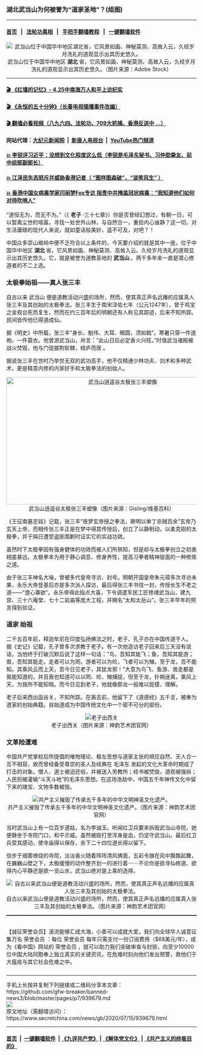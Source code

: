 ### 湖北武当山为何被誉为“道家圣地”？(组图)
------------------------

#### [首页](https://github.com/gfw-breaker/banned-news3/blob/master/README.md) &nbsp;&nbsp;|&nbsp;&nbsp; [法轮功真相](https://github.com/begood0513/basic/blob/master/README.md)  &nbsp;&nbsp;|&nbsp;&nbsp; [手把手翻墙教程](https://github.com/gfw-breaker/guides/wiki)  &nbsp;&nbsp;|&nbsp;&nbsp; [一键翻墙软件](https://github.com/gfw-breaker/nogfw/blob/master/README.md)  



<div class="article_right" style="fone-color:#000">
 <p style="text-align:center">
  <img alt="武当山位于中国华中地区湖北省，它风景如画、神秘莫测、高耸入云，久经岁月洗礼的道观显示出其历史悠久。" src="https://img3.secretchina.com/pic/2020/7-14/p2732391a356908328-ss.jpg"/>
  <br>
   武当山位于中国华中地区
   <strong>
    湖北
   </strong>
   省，它风景如画、神秘莫测、高耸入云，久经岁月洗礼的道观显示出其历史悠久。（图片来源：Adobe Stock）
   <span id="hideid" name="hideid" style="color:red;display:none;">
    <span href="https://www.secretchina.com">
    </span>
   </span>
  </br>
 </p>
 <div id="txt-mid1-t21-2017">
  

---

#### [ 🎬  《红墙的记忆》- 4.25中南海万人和平上访纪实](http://141.164.39.94:10000/videos/legend/425.html)

#### [ 🎬  《永恒的五十分钟》（长春电视插播事件改编） ](http://141.164.39.94:10000/videos/news/ComingForYou-2.html)

#### [ 🎬  翻墙必看视频（八九六四、法轮功、709大抓捕、香港反送中 ...）](https://github.com/gfw-breaker/links/blob/master/banned.md)

#### 网站代理：[大纪元新闻网](http://167.172.10.89:10080/gb/) &nbsp;|&nbsp; [新唐人电视台](http://167.172.10.89:8808/gb/) &nbsp;|&nbsp; [YouTube热门频道](http://158.247.203.241/youtube.html)

#### [ 💥 李锐评习近平：没想到文化程度这么低（李锐是毛泽东秘书、习仲勋挚友、前中组部副部长）](http://141.164.39.94:10000/videos/res/Communist/lirui-xi.html)

#### [ 💥 江泽民失态怒斥并威胁香港记者（ “图样图森破”，“谈笑风生” ）](http://141.164.39.94:10000/videos/res/realjzm/naive.html)

#### [ 💥 香港中国女病毒学家闫丽梦Fox专访 指责中共掩盖冠状病毒：“我知道他们如何对待吹哨人”](http://141.164.39.94:10000/videos/corona/yan.html)


  </div>
 </div>
 <p>
  “道恒无为，而无不为。”（《
  <strong>
   <span href="https://www.secretchina.com/news/gb/tag/老子" target="_blank">
    老子
   </span>
  </strong>
  ·三十七章》）你是否曾经幻想过，有朝一日，可以暂离尘世的喧嚣，寻找一处世外山林，与自然合一，重拾内心谧静？这一切，对生活庸碌的现代人来说，就如童话般美妙，遥不可及，对吧？！
  <span id="hideid" name="hideid" style="color:red;display:none;">
   <span href="https://www.secretchina.com">
   </span>
  </span>
 </p>
 <p>
  中国众多崇山峻岭中便不乏符合以上条件的，今天要介绍的就是其中一座。位于中国华中地区
  <strong>
   <span href="https://www.secretchina.com/news/gb/tag/湖北" target="_blank">
    湖北
   </span>
  </strong>
  省，它风景如画、神秘莫测、高耸入云。久经岁月洗礼的道观显示出其历史悠久。它，就是被誉为道教圣地的
  <strong>
   武当山
  </strong>
  。两千多年来一直是潜心修道者的不二上选。
 </p>
 <h3>
  <strong>
   太极拳始祖——真人张三丰
  </strong>
 </h3>
 <p>
  自古以来
  <span href="https://www.secretchina.com/news/gb/tag/武当山" target="_blank">
   武当山
  </span>
  便是道教活动兴盛的场所，然而，使其真正声名远播的应属真人张三丰及其创始的太极拳法。张三丰生于南宋淳佑七年（公元1247年），曾于鸡宝之金观台死而复生，然而在约三百年后的明朝还有人称见其踪迹，后来不知所踪。民间皆传他已得道成仙。
 </p>
 <p>
  据《明史》中所载，张三丰“身长、魁伟、大耳、眼圆，须如戟”。寒暑只穿一件道袍，一件蓑衣。他曾游武当山，并言：“此山日后必定香火兴旺。”时值武当诸殿被战火焚毁，他与门徒披荆斩棘，结庐而居 。
 </p>
 <p>
  据说张三丰在世时乃举世无双的武功高手，他不仅精通少林功夫、剑术和多种武术，更是精意内修的内家好手和太极拳法的创始人。
 </p>
 <p style="text-align:center">
  <img alt="武当山逍遥谷太极张三丰塑像" src="https://img2.secretchina.com/pic/2018/12-18/p2324771a754901022-ss.jpg" style="height:337px; width:600px"/>
  <br>
   武当山逍遥谷太极张三丰塑像（图片来源：Gisling/维基百科）
  </br>
 </p>
 <center>
  <div style="max-width: 632px;height:180px; display: none; text-align: center; margin: 0 auto; overflow: hidden;overflow-x: hidden;">
   <div id="taboola-midarticle-thumbnails" style="max-width: 632px;height:180px;overflow: hidden;overflow-x: hidden;">
   </div>
  </div>
  <div>
   <center>
    <div id="div-gpt-ad-1589559869784-0">
    </div>
   </center>
  </div>
 </center>
 <p>
  《王征南墓志铭》记载，张三丰“夜梦玄帝授之拳法，厥明以单丁杀贼百余”玄帝乃玄天上帝，而相传张三丰正是在梦中得其传授后，创立了以静制动，以柔克刚的太极拳，并于隔日遭受盗匪围剿时证实它的实战功效。
 </p>
 <center>
  <div style="max-width: 632px;height:180px; display: none; text-align: center; margin: 0 auto; overflow: hidden;overflow-x: hidden;">
   <div id="taboola-midarticle-thumbnails" style="max-width: 632px;height:180px;overflow: hidden;overflow-x: hidden;">
   </div>
  </div>
  <div>
   <center>
    <div id="div-gpt-ad-1589559869784-0">
    </div>
   </center>
  </div>
 </center>
 <p>
  虽然时下太极拳因有强身健体的功效而被人们所熟知，但是却与太极拳创立之初衷相差甚远。太极拳本为用于静心调息、修身养性，提高习拳者精神层面的一种修炼之道。
 </p>
 <center>
  <div style="max-width: 632px;height:180px; display: none; text-align: center; margin: 0 auto; overflow: hidden;overflow-x: hidden;">
   <div id="taboola-midarticle-thumbnails" style="max-width: 632px;height:180px;overflow: hidden;overflow-x: hidden;">
   </div>
  </div>
  <div>
   <center>
    <div id="div-gpt-ad-1589559869784-0">
    </div>
   </center>
  </div>
 </center>
 <p>
  由于张三丰神名大噪，曾被多代皇帝寻访、封号。明朝开国皇帝朱元璋多次寻访未果，永乐大帝登基后亦是多次派人探访，最后得张三丰书信一封，传授长生不老之道——“澄心寡欲”。永乐帝得此指点大喜，下令调遣军民工匠修缮武当山，建九宫、三十六庵堂、七十二岩庙等庞大工程，并赐名“太和太岳山”。张三丰早年的预言得到验证。
 </p>
 <center>
  <div style="max-width: 632px;height:180px; display: none; text-align: center; margin: 0 auto; overflow: hidden;overflow-x: hidden;">
   <div id="taboola-midarticle-thumbnails" style="max-width: 632px;height:180px;overflow: hidden;overflow-x: hidden;">
   </div>
  </div>
  <div>
   <center>
    <div id="div-gpt-ad-1589559869784-0">
    </div>
   </center>
  </div>
 </center>
 <h3>
  <strong>
   <span href="https://www.secretchina.com/news/gb/tag/道家" target="_blank">
    道家
   </span>
   始祖
  </strong>
 </h3>
 <p>
  二千五百年前，释迦牟尼在印度弘扬佛法之时，老子、孔子亦在中国传道于人。 据《史记》记载，孔子曾多次求教于老子。有一次他造访老子回来后三天没有说话，当他终于打破沉默后说了这样一句话：“鸟，吾知其能飞；鱼，吾知其能游；兽，吾知其能走。走者可以为罔，游者可以为纶，飞者可以为矰。至于龙，吾不能知。其乘风云而上天，吾今日见老子，其犹龙邪！”大意为鸟飞、鱼游、兽走都是我能知道的，并且我也知道可以以罔、纶、矰捕捉，但至于龙，扑朔迷离，乘风上天，为我所不能知晓。而今日见到老子，他就像那龙一般难以捉摸、理解。
 </p>
 <center>
  <div style="max-width: 632px;height:180px; display: none; text-align: center; margin: 0 auto; overflow: hidden;overflow-x: hidden;">
   <div id="taboola-midarticle-thumbnails" style="max-width: 632px;height:180px;overflow: hidden;overflow-x: hidden;">
   </div>
  </div>
  <div>
   <center>
    <div id="div-gpt-ad-1589559869784-0">
    </div>
   </center>
  </div>
 </center>
 <p>
  老子后来西出函谷关，不知所踪。在离去前，他留下了《道德经》五千言，被奉为道家的创始典籍。自始道成为中国传统文化中一个密不可分的部份。
 </p>
 <center>
  <div style="max-width: 632px;height:180px; display: none; text-align: center; margin: 0 auto; overflow: hidden;overflow-x: hidden;">
   <div id="taboola-midarticle-thumbnails" style="max-width: 632px;height:180px;overflow: hidden;overflow-x: hidden;">
   </div>
  </div>
  <div>
   <center>
    <div id="div-gpt-ad-1589559869784-0">
    </div>
   </center>
  </div>
 </center>
 <p style="text-align:center">
  <img alt="老子出西关" src="https://img3.secretchina.com/pic/2020/7-14/p2732371a511581182-ss.jpg"/>
  <br>
   老子出西关（图片来源：神韵艺术团官网）
  </br>
 </p>
 <center>
  <div style="max-width: 632px;height:180px; display: none; text-align: center; margin: 0 auto; overflow: hidden;overflow-x: hidden;">
   <div id="taboola-midarticle-thumbnails" style="max-width: 632px;height:180px;overflow: hidden;overflow-x: hidden;">
   </div>
  </div>
  <div>
   <center>
    <div id="div-gpt-ad-1589559869784-0">
    </div>
   </center>
  </div>
 </center>
 <center>
  <ins class="adsbygoogle" data-ad-client="ca-pub-1276641434651360" data-ad-format="fluid" data-ad-layout="in-article" data-ad-slot="3646767294" style="display:block; text-align:center;">
  </ins>
 </center>
 <h3>
  <strong>
   文革险遭难
  </strong>
 </h3>
 <p>
  中国共产党掌权后所提倡的唯物理论、极左思想与道家主张的顺应自然、天人合一互不相容，故而曾经备受尊崇的圣人及经典在
  <span href="https://www.secretchina.com/news/gb/tag/毛泽东" target="_blank">
   毛泽东
  </span>
  发起的文化大革命时期成了打击的对象。僧人、道士被迫还俗，并被送入劳教所；经书被焚毁，道观被强拆；人民则被灌输“斗天斗地”的毛泽东思想。在这场浩劫中，中国五千年神传文化中留下来的瑰宝、文物多数被毁。
 </p>
 <center>
  <div style="max-width: 632px;height:180px; display: none; text-align: center; margin: 0 auto; overflow: hidden;overflow-x: hidden;">
   <div id="taboola-midarticle-thumbnails" style="max-width: 632px;height:180px;overflow: hidden;overflow-x: hidden;">
   </div>
  </div>
  <div>
   <center>
    <div id="div-gpt-ad-1589559869784-0">
    </div>
   </center>
  </div>
 </center>
 <p style="text-align:center">
  <img alt="共产主义摧毁了传承五千多年的中华文明神圣文化遗产。" src="https://img3.secretchina.com/pic/2020/7-14/p2732381a331578843-ss.jpg"/>
  <br>
   共产主义摧毁了传承五千多年的中华文明神圣文化遗产。（图片来源：神韵艺术团官网）
  </br>
 </p>
 <center>
  <div style="max-width: 632px;height:180px; display: none; text-align: center; margin: 0 auto; overflow: hidden;overflow-x: hidden;">
   <div id="taboola-midarticle-thumbnails" style="max-width: 632px;height:180px;overflow: hidden;overflow-x: hidden;">
   </div>
  </div>
  <div>
   <center>
    <div id="div-gpt-ad-1589559869784-0">
    </div>
   </center>
  </div>
 </center>
 <p>
  当时武当山上有一位百岁道姑，名为李诚玉。听闻红卫兵要来拆毁武当山寺院，她便静坐于寺院门口，和平示威。虽然被殴打至浑身是血，仍坚守武当山。最后红卫兵受其感动，使寺庙得以保存，余下二十四位道长得以留下。
 </p>
 <center>
  <div style="max-width: 632px;height:180px; display: none; text-align: center; margin: 0 auto; overflow: hidden;overflow-x: hidden;">
   <div id="taboola-midarticle-thumbnails" style="max-width: 632px;height:180px;overflow: hidden;overflow-x: hidden;">
   </div>
  </div>
  <div>
   <center>
    <div id="div-gpt-ad-1589559869784-0">
    </div>
   </center>
  </div>
 </center>
 <p>
  信步于烟雾缭绕的寺院，淡淡香火随着阵阵清风拂面，五彩令旗在风中飘飘起舞，在巍巍山壁之下，太极缓慢的动作整齐划一的进行着⋯⋯不论你是欲寻仙修道、欲得内心平静还是欲一览山水，武当山绝对是上乘的选择。
 </p>
 <center>
  <div style="max-width: 632px;height:180px; display: none; text-align: center; margin: 0 auto; overflow: hidden;overflow-x: hidden;">
   <div id="taboola-midarticle-thumbnails" style="max-width: 632px;height:180px;overflow: hidden;overflow-x: hidden;">
   </div>
  </div>
  <div>
   <center>
    <div id="div-gpt-ad-1589559869784-0">
    </div>
   </center>
  </div>
 </center>
 <p style="text-align:center">
  <img alt="自古以来武当山便是道教活动兴盛的场所，然而，使其真正声名远播的应属真人张三丰及其创始的太极拳法。" src="https://img3.secretchina.com/pic/2020/7-14/p2732351a354460107-ss.jpg"/>
  <br>
   自古以来武当山便是道教活动兴盛的场所，然而，使其真正声名远播的应属真人张三丰及其创始的太极拳法。（图片来源：神韵艺术团官网）
  </br>
 </p>
 <center>
  <div style="max-width: 632px;height:180px; display: none; text-align: center; margin: 0 auto; overflow: hidden;overflow-x: hidden;">
   <div id="taboola-midarticle-thumbnails" style="max-width: 632px;height:180px;overflow: hidden;overflow-x: hidden;">
   </div>
  </div>
  <div>
   <center>
    <div id="div-gpt-ad-1589559869784-0">
    </div>
   </center>
  </div>
 </center>
 <p style=" margin-bottom: 8px; ">
  <hr style="border-top: 1px dashed  ;" width="100%"/>
  <br/>
  【诚征荣誉会员】溪流能够汇成大海，小善可以成就大爱。我们向全球华人诚意征集万名
  <span href="/kzgd/subscribe.html" target="_blank">
   荣誉会员
  </span>
  ：每位
  <span href="/kzgd/subscribe.html" target="_blank">
   荣誉会员
  </span>
  每年只需支付一份订阅费用（$68美元/年），成为《看中国》网站的
  <span href="/kzgd/subscribe.html" target="_blank">
   荣誉会员
  </span>
  ，就可以助力我们突破审查与封锁，向至少10000位中国大陆同胞奉上独立真实的关键资讯，在危难时刻向他们发出预警，救他们于大瘟疫与其它社会危难之中。
  <center>
   <div style="max-width: 632px;height:180px; display: none; text-align: center; margin: 0 auto; overflow: hidden;overflow-x: hidden;">
    <div id="taboola-midarticle-thumbnails" style="max-width: 632px;height:180px;overflow: hidden;overflow-x: hidden;">
    </div>
   </div>
   <div>
    <center>
     <div id="div-gpt-ad-1589559869784-0">
     </div>
    </center>
   </div>
  </center>
  <center>
   <div>
    <div id="txt-mid2-t22-2017" style="display: block;  max-height: 351px;  overflow: hidden;">
     <div id="SC-21xx">
     </div>
     <ins class="adsbygoogle" data-ad-client="ca-pub-1276641434651360" data-ad-format="auto" data-ad-slot="4301710469" data-full-width-responsive="true" style="display:block">
     </ins>
    </div>
   </div>
  </center>
  <div style="padding-top:12px;">
  </div>
 </p>
</div>

<hr/>
手机上长按并复制下列链接或二维码分享本文章：<br/>
https://github.com/gfw-breaker/banned-news3/blob/master/pages/p7/939679.md <br/>
<a href='https://github.com/gfw-breaker/banned-news3/blob/master/pages/p7/939679.md'><img src='https://github.com/gfw-breaker/banned-news3/blob/master/pages/p7/939679.md.png'/></a> <br/>
原文地址（需翻墙访问）：https://www.secretchina.com/news/gb/2020/07/15/939679.html


------------------------
#### [首页](https://github.com/gfw-breaker/banned-news3/blob/master/README.md) &nbsp;|&nbsp; [一键翻墙软件](https://github.com/gfw-breaker/nogfw/blob/master/README.md) &nbsp;| [《九评共产党》](https://github.com/gfw-breaker/9ping.md/blob/master/README.md#九评之一评共产党是什么) | [《解体党文化》](https://github.com/gfw-breaker/jtdwh.md/blob/master/README.md) | [《共产主义的终极目的》](https://github.com/gfw-breaker/gczydzjmd.md/blob/master/README.md)


<img src='http://gfw-breaker.win/banned-news3/pages/p7/939679.md' width='0px' height='0px'/>